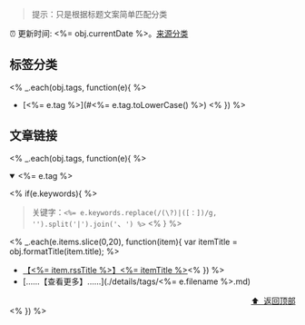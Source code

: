 > 提示：只是根据标题文案简单匹配分类

:alarm_clock: 更新时间: <%= obj.currentDate %>。[来源分类](./README.md)

## 标签分类
<% _.each(obj.tags, function(e){ %>
- [<%= e.tag %>](#<%= e.tag.toLowerCase() %>) <% }) %>

## 文章链接
<% _.each(obj.tags, function(e){ %>
<details open>
<summary id="<%= e.tag.toLowerCase() %>">
 <%= e.tag %>
</summary>
<p></p>

<% if(e.keywords){ %>
> 关键字：`<%= e.keywords.replace(/(\?)|([：])/g, '').split('|').join('`、`') %>`
<% } %>

<% _.each(e.items.slice(0,20), function(item){ var itemTitle = obj.formatTitle(item.title); %>
- [【<%= item.rssTitle %>】<%= itemTitle %>](<%= item.link %>)<% }) %>
- [......【查看更多】......](./details/tags/<%= e.filename %>.md)

<div align="right"><a href="#标签分类">⬆ &nbsp;返回顶部</a></div>
</details>
<% }) %>
